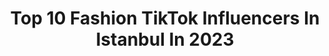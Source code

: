 ---
title: Top 10 Fashion TikTok Influencers In Istanbul In 2023
description: >-
  Find top fashion TikTok influencers in Istanbul in 2023. Most popular hashtags: #fashion #fyp #ke #istanbul.
platform: TikTok
hits: 7
text_top: Analyze the best TikTok influencers on inBeat.
text_bottom: Our platform has 7 TikTok influencers like this in Istanbul, Turkey for you to connect with.
profiles:
  - username: "putkatheuntuck"
    fullname: >-
      Muscle Queen
    bio: >-
      Turkish Muscle Queen
    location: "Turkey"
    followers: 16000
    engagement: 666
    commentsToLikes: 0.024149
    id: ckdbmbvs4a7mj0j23hexybvbe
    verified: false
    hashtags: "#tiktok, #benike, #viral, #ankara"
  - username: "nurishtheabstract"
    fullname: >-
      Volkan Binici
    bio: >-
      20 | Istanbul
    location: "Turkey"
    followers: 28600
    engagement: 748
    commentsToLikes: 0.025439
    id: ckc3fmrc41tva0j230b40p9f8
    verified: false
    hashtags: "#taehyung, #kpop, #sneakers, #fashion"
  - username: "soremoh"
    fullname: >-
      Homeros
    bio: >-
      Eda İstanbul | 18
    location: "Turkey"
    followers: 5221
    engagement: 678
    commentsToLikes: 0.029436
    id: ckb9ixokb9s7t0j230zbsbwvg
    verified: false
    hashtags: "#oilpainting, #fpg, #evdekal, #foryp"
  - username: "moondellaa"
    fullname: >-
      Mahfam
    bio: >-
      Real happiness is in small things.🤍 🐶 lover ☕️ addicted Based in Istanbul
    location: "Turkey"
    followers: 205700
    engagement: 480
    commentsToLikes: 0.017671
    id: ck9r8i9o1cel50j783ykaic9r
    verified: false
    hashtags: "#amore, #style, #istanbul, #fashionista"
  - username: "vegastories"
    fullname: >-
      vegastories
    bio: >-
      My name is Vegas Istanbul / Turkey 🇹🇷 Will you follow me? ⬇️ IG: @vegastories
    location: "Turkey"
    followers: 1600000
    engagement: 903
    commentsToLikes: 0.012202
    id: cka0u3jobsl670i78xt9m99ej
    verified: true
    hashtags: "#dog, #pomeranian, #dogsoftiktok, #petlife"
  - username: "kyrenian"
    fullname: >-
      Altug Galip
    bio: >-
      Altug Galip More on Instagram @KyreniaN
    location: "Turkey"
    followers: 18200
    engagement: 694
    commentsToLikes: 0.066364
    id: ck8qp522n1yn70j7875gm38pe
    verified: true
    hashtags: "#turkey, #seyahat, #greek, #tiktoktravel"
  - username: "katmercibey"
    fullname: >-
      Katmercibey
    bio: >-
      İnstagram : katmercibey
    location: "Turkey"
    followers: 31100
    engagement: 455
    commentsToLikes: 0.015485
    id: ck8kcvvu235n20j78tjmx6spd
    verified: false
    hashtags: "#tiktoksea, #tiktokgallery, #newyear2020, #tiktok"
  - username: "helinserdar"
    fullname: >-
      Helîn
    bio: >-
      Kendine sanatçı Instagram: heliinserdar
    location: "Turkey"
    followers: 1908
    engagement: 1441
    commentsToLikes: 0.087235
    id: ck81qqshoj27v0j78qfplrvjn
    verified: false
    hashtags: "#sketch, #birdahadeneyeyim, #art, #2021"
  - username: "nnursema"
    fullname: >-
      nursema
    bio: >-
      🦋 Collabs : nursemaart@gmail.com
    location: "Turkey"
    followers: 14100000
    engagement: 1394
    commentsToLikes: 0.052746
    id: ck7zo4x67htzw0j78gez04ji2
    verified: true
    hashtags: "#tutorial, #creative, #fashion, #outfit"
  - username: "lexe.ahmetr"
    fullname: >-
      Léxé丨AhmetR
    bio: >-
      ✌️✌️🍀Léxé丨AhmetR✌️🍀 ✌️✌️🍀klan lider klana alım var✌️🍀 ✌️✌️🍀Kürt klanı ✌🍀✌
    location: "Turkey"
    followers: 25100
    engagement: 667
    commentsToLikes: 0.095432
    id: ckbkx1ygosw7w0j23rzkpz5vy
    verified: false
    hashtags: "#instagood, #happy, #turkiyepubg, #follow"
---